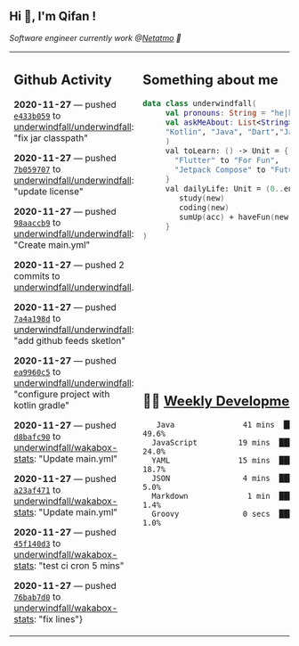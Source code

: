 <h2> Hi 👋, I'm Qifan ! </h2>
<p><em>Software engineer currently work @<a href="https://www.netatmo.com">Netatmo</a> 🔭
</em></p>
<table><tr><td valign="top" rowspan="2">

 ## Github Activity
 <!-- githubActivity starts -->
  **2020-11-27** — pushed [`e433b059`](https://api.github.com/repos/underwindfall/underwindfall/commits/e433b059401782787445f575dc0f3ae954b9c213) to [underwindfall/underwindfall](https://api.github.com/repos/underwindfall/underwindfall): "fix jar classpath"

  **2020-11-27** — pushed [`7b059707`](https://api.github.com/repos/underwindfall/underwindfall/commits/7b059707b21ea49bd9322143e0002f6f51b70143) to [underwindfall/underwindfall](https://api.github.com/repos/underwindfall/underwindfall): "update license"

  **2020-11-27** — pushed [`98aaccb9`](https://api.github.com/repos/underwindfall/underwindfall/commits/98aaccb9cad80c56e783472896663d5619c2b80e) to [underwindfall/underwindfall](https://api.github.com/repos/underwindfall/underwindfall): "Create main.yml"

  **2020-11-27** — pushed 2 commits to [underwindfall/underwindfall](https://api.github.com/repos/underwindfall/underwindfall).

  **2020-11-27** — pushed [`7a4a198d`](https://api.github.com/repos/underwindfall/underwindfall/commits/7a4a198d8e94676cb669afeaa1221264f5087bcd) to [underwindfall/underwindfall](https://api.github.com/repos/underwindfall/underwindfall): "add github feeds sketlon"

  **2020-11-27** — pushed [`ea9960c5`](https://api.github.com/repos/underwindfall/underwindfall/commits/ea9960c5a9ba988b3acea355bed4ddc0eea9c22e) to [underwindfall/underwindfall](https://api.github.com/repos/underwindfall/underwindfall): "configure project with kotlin gradle"

  **2020-11-27** — pushed [`d8bafc90`](https://api.github.com/repos/underwindfall/wakabox-stats/commits/d8bafc90f7a7b0fa1c4f6da5f9605757cded02a6) to [underwindfall/wakabox-stats](https://api.github.com/repos/underwindfall/wakabox-stats): "Update main.yml"

  **2020-11-27** — pushed [`a23af471`](https://api.github.com/repos/underwindfall/wakabox-stats/commits/a23af47174ed28ab127b72291971845c999575bf) to [underwindfall/wakabox-stats](https://api.github.com/repos/underwindfall/wakabox-stats): "Update main.yml"

  **2020-11-27** — pushed [`45f140d3`](https://api.github.com/repos/underwindfall/wakabox-stats/commits/45f140d3db3089cd4874b1d5ac9a6afe29ed3299) to [underwindfall/wakabox-stats](https://api.github.com/repos/underwindfall/wakabox-stats): "test ci cron 5 mins"

  **2020-11-27** — pushed [`76bab7d0`](https://api.github.com/repos/underwindfall/wakabox-stats/commits/76bab7d08566d66c0c9f09554ef42654f05dbb67) to [underwindfall/wakabox-stats](https://api.github.com/repos/underwindfall/wakabox-stats): "fix lines"}
 <!-- githubActivity ends -->
 </td><td valign="top">

 ## Something about me
 <!-- profile starts -->
 ```kotlin
 data class underwindfall(
      val pronouns: String = "he|him",
      val askMeAbout: List<String> = listOf(
      "Kotlin", "Java", "Dart","Javascript", "Typescript"
      )
      val toLearn: () -> Unit = {
        "Flutter" to "For Fun",
        "Jetpack Compose" to "Future"
      }
      val dailyLife: Unit = (0..end).reduce { acc, new ->
         study(new)
         coding(new)
         sumUp(acc) + haveFun(new)
      }
 )
 ```
 <!-- profile ends -->
 </td></tr><tr><td valign="top">

 ## 🏊‍♂️ <a href="https://gist.github.com/underwindfall/377ee88ba1fabd1e93516e48ca9c61eb" target="_blank">Weekly Development Breakdown</a>
  <!-- codeTime starts -->
  ```text
     Java               41 mins  ███████████████▒░░░░░░░░  49.6%
    JavaScript         19 mins  █████████▒░░░░░░░░░░░░░░  24.0%
    YAML               15 mins  ████████░░░░░░░░░░░░░░░░  18.7%
    JSON                4 mins  ████▓░░░░░░░░░░░░░░░░░░░   5.0%
    Markdown             1 min  ███▓░░░░░░░░░░░░░░░░░░░░   1.4%
    Groovy              0 secs  ███▓░░░░░░░░░░░░░░░░░░░░   1.0%
  ```
  <!-- codeTime starts -->
  </td></tr></table>